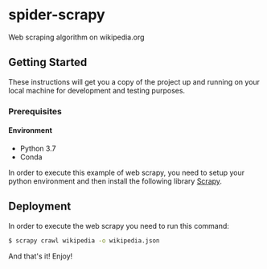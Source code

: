 # spider-scrapy
Web scraping algorithm on wikipedia.org

## Getting Started

These instructions will get you a copy of the project up and running on your local machine for development and testing purposes.

### Prerequisites

#### Environment
- Python 3.7
- Conda

In order to execute this example of web scrapy, you need to setup your python environment and then install the following library 
[Scrapy](https://scrapy.org/).

## Deployment
In order to execute the web scrapy you need to run this command:

```sh
$ scrapy crawl wikipedia -o wikipedia.json
```

And that's it! Enjoy!
